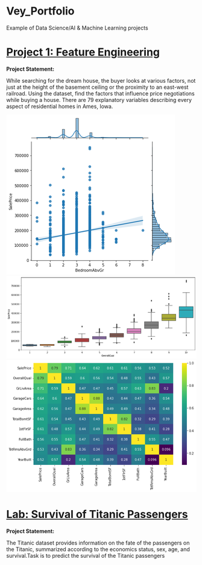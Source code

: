# Vey_Portfolio
Example of Data Science/AI &amp; Machine Learning projects<br>
# [Project 1: Feature Engineering](https://github.com/Vey27/AI---Machine-Learning/blob/main/Project1.md)
**Project Statement:**<br>
<p>While searching for the dream house, the buyer looks at various factors, not just at the height of the basement ceiling or the proximity to an east-west railroad.
Using the dataset, find the factors that influence price negotiations while buying a house.
There are 79 explanatory variables describing every aspect of residential homes in Ames, Iowa.</p>

![](https://github.com/Vey-Damneun/Vey_Portfolio/blob/main/images/output_110_2.png)
![](https://github.com/Vey-Damneun/Vey_Portfolio/blob/main/images/output_120_0.png)
![](https://github.com/Vey-Damneun/Vey_Portfolio/blob/main/images/output_69_1.png)


# [Lab: Survival of Titanic Passengers](https://github.com/Vey27/AI---Machine-Learning/blob/main/TitanicSurvival.md)
**Project Statement:**
<p>The Titanic dataset provides information on the fate of the passengers on the Titanic, summarized according to the economics status, sex, age, and survival.Task is to predict the survival of the Titanic passengers</p>
